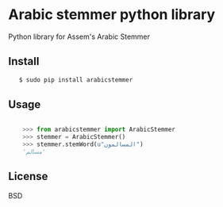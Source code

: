 # Arabic stemmer python library
Python library for Assem's Arabic Stemmer

## Install

```sh
   $ sudo pip install arabicstemmer
```

## Usage 

```python

    >>> from arabicstemmer import ArabicStemmer
    >>> stemmer = ArabicStemmer()
    >>> stemmer.stemWord(u"المسالمون")
    'مسالم'    
```


## License 
BSD 

